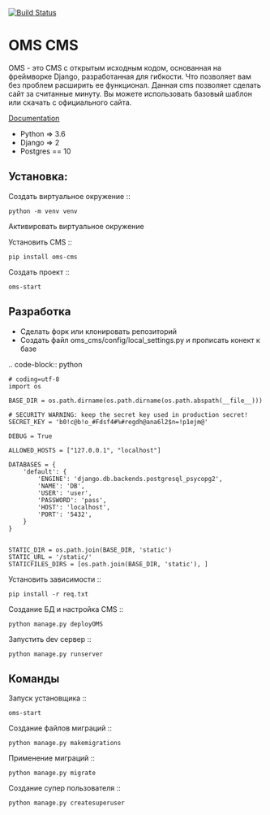 [![Build Status](https://travis-ci.org/DJWOMS/WomsTeam.svg?branch=master)](https://travis-ci.org/DJWOMS/WomsTeam)

OMS CMS
=======

OMS - это CMS с открытым исходным кодом, основанная на фреймворке Django, разработанная для гибкости.
Что позволяет вам без проблем расширить ее функционал. 
Данная cms позволяет сделать сайт за считанные минуту. Вы можете использовать базовый шаблон или скачать с официального сайта.


[Documentation](https://oms-cms.readthedocs.io/ru/latest/)
 
- Python => 3.6
- Django => 2
- Postgres == 10

Установка:
----------

Создать виртуальное окружение ::

    python -m venv venv
    
Активировать виртуальное окружение

Установить CMS ::

    pip install oms-cms
    
Создать проект ::
    
    oms-start


Разработка
----------

- Сделать форк или клонировать репозиторий
- Создать файл oms_cms/config/local_settings.py и прописать конект к базе

.. code-block:: python

    # coding=utf-8
    import os
    
    BASE_DIR = os.path.dirname(os.path.dirname(os.path.abspath(__file__)))
    
    # SECURITY WARNING: keep the secret key used in production secret!
    SECRET_KEY = 'b0!c@b!o_#Fdsf4#%#regdh@ana6l2$n=!p1ejm@'
    
    DEBUG = True
    
    ALLOWED_HOSTS = ["127.0.0.1", "localhost"]
    
    DATABASES = {
        'default': {
            'ENGINE': 'django.db.backends.postgresql_psycopg2',
            'NAME': 'DB',
            'USER': 'user',
            'PASSWORD': 'pass',
            'HOST': 'localhost',
            'PORT': '5432',
        }
    }
    
    
    STATIC_DIR = os.path.join(BASE_DIR, 'static')
    STATIC_URL = '/static/'
    STATICFILES_DIRS = [os.path.join(BASE_DIR, 'static'), ]


Установить зависимости ::

    pip install -r req.txt
    
Создание БД и настройка CMS ::

    python manage.py deployOMS
    
Запустить dev сервер ::

    python manage.py runserver


Команды
--------
Запуск установщика ::

    oms-start
    
Создание файлов миграций ::

    python manage.py makemigrations
    
Применение миграций ::

    python manage.py migrate

Создание супер пользователя ::

    python manage.py createsuperuser



